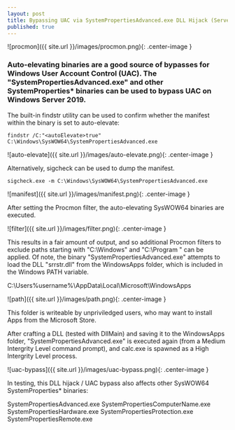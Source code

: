 ```yaml
---
layout: post
title: Bypassing UAC via SystemPropertiesAdvanced.exe DLL Hijack (Server 2019)
published: true
---
```

![procmon]({{ site.url }}/images/procmon.png){: .center-image }


### Auto-elevating binaries are a good source of bypasses for Windows User Account Control (UAC). The "SystemPropertiesAdvanced.exe" and other SystemProperties* binaries can be used to bypass UAC on Windows Server 2019.

The built-in findstr utility can be used to confirm whether the manifest within the binary is set to auto-elevate:

`findstr /C:"<autoElevate>true" C:\Windows\SysWOW64\SystemPropertiesAdvanced.exe`

![auto-elevate]({{ site.url }}/images/auto-elevate.png){: .center-image }

Alternatively, sigcheck can be used to dump the manifest.

`sigcheck.exe -m C:\Windows\SysWOW64\SystemPropertiesAdvanced.exe`

![manifest]({{ site.url }}/images/manifest.png){: .center-image }

After setting the Procmon filter, the auto-elevating SysWOW64 binaries are executed.

![filter]({{ site.url }}/images/filter.png){: .center-image }

This results in a fair amount of output, and so additional Procmon filters to exclude paths starting with "C:\Windows" and "C:\Program " can be applied. Of note, the binary "SystemPropertiesAdvanced.exe" attempts to load the DLL "srrstr.dll" from the WindowsApps folder, which is included in the Windows PATH variable.

C:\Users\%username%\AppData\Local\Microsoft\WindowsApps

![path]({{ site.url }}/images/path.png){: .center-image }

This folder is writeable by unpriviledged users, who may want to install Apps from the Microsoft Store.

After crafting a DLL (tested with DllMain) and saving it to the WindowsApps folder, "SystemPropertiesAdvanced.exe" is executed again (from a Medium Intergrity Level command prompt), and calc.exe is spawned as a High Intergrity Level process.

![uac-bypass]({{ site.url }}/images/uac-bypass.png){: .center-image }

In testing, this DLL hijack / UAC bypass also affects other SysWOW64 SystemProperties* binaries:

SystemPropertiesAdvanced.exe
SystemPropertiesComputerName.exe
SystemPropertiesHardware.exe
SystemPropertiesProtection.exe
SystemPropertiesRemote.exe

